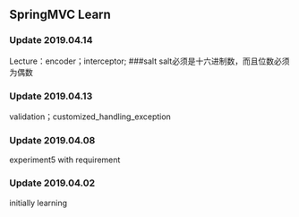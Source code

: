 SpringMVC Learn
---------------
### Update 2019.04.14
Lecture：encoder；interceptor;
###salt
salt必须是十六进制数，而且位数必须为偶数

### Update 2019.04.13
validation；customized_handling_exception

### Update 2019.04.08
experiment5 with requirement

### Update 2019.04.02
initially learning


